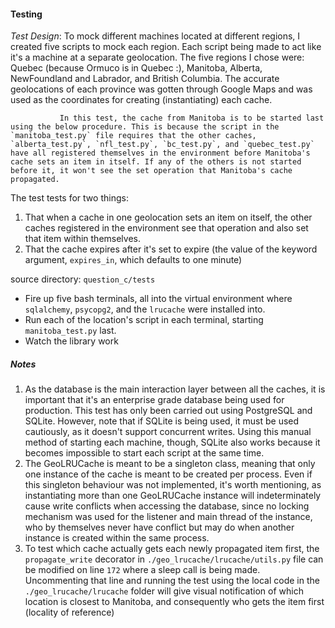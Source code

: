 
#### Testing ####
*Test Design*: To mock different machines located at different regions, I created five scripts to mock each region. Each script being                    made to act like it's a machine at a separate geolocation. The five regions I chose were: Quebec (because Ormuco is in 
               Quebec :), Manitoba, Alberta, NewFoundland and Labrador, and British Columbia. The accurate geolocations of each province was gotten through Google Maps and was used as the coordinates for creating (instantiating) each cache.

               In this test, the cache from Manitoba is to be started last using the below procedure. This is because the script in the `manitoba_test.py` file requires that the other caches, `alberta_test.py`, `nfl_test.py`, `bc_test.py`, and `quebec_test.py` have all registered themselves in the environment before Manitoba's cache sets an item in itself. If any of the others is not started before it, it won't see the set operation that Manitoba's cache propagated.

The test tests for two things:
1. That when a cache in one geolocation sets an item on itself, the other caches registered in the environment see that operation and also set that item within themselves.
2. That the cache expires after it's set to expire (the value of the keyword argument, `expires_in`, which defaults to one minute)


source directory: `question_c/tests`
- Fire up five bash terminals, all into the virtual environment where `sqlalchemy`, `psycopg2`, and the `lrucache` were installed into. 
- Run each of the location's script in each terminal, starting `manitoba_test.py` last.
- Watch the library work


##### Notes #####
1. As the database is the main interaction layer between all the caches, it is important that it's an enterprise grade database being used for production. This test has only been carried out using PostgreSQL and SQLite. However, note that if SQLite is being used, it must be used cautiously, as it doesn't support concurrent writes. Using this manual method of starting each machine, though, SQLite also works because it becomes impossible to start each script at the same time.
2. The GeoLRUCache is meant to be a singleton class, meaning that only one instance of the cache is meant to be created per process. Even if this singleton behaviour was not implemented, it's worth mentioning, as instantiating more than one GeoLRUCache instance will indeterminately cause write conflicts when accessing the database, since no locking mechanism was used for the listener and main thread of the instance, who by themselves never have conflict but may do when another instance is created within the same process.
3. To test which cache actually gets each newly propagated item first, the `propagate_write` decorator in `./geo_lrucache/lrucache/utils.py` file can be modified on line `172` where a sleep call is being made. Uncommenting that line and running the test using the local code in the `./geo_lrucache/lrucache` folder will give visual notification of which location is closest to Manitoba, and consequently who gets the item first (locality of reference)